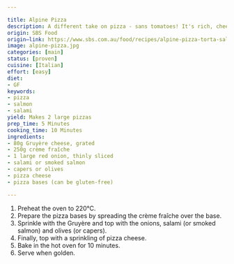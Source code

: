 ```yaml
---

title: Alpine Pizza
description: A different take on pizza - sans tomatoes! It's rich, cheesy and tasty.
origin: SBS Food
origin—link: https://www.sbs.com.au/food/recipes/alpine-pizza-torta-salata-delle-alpi
image: alpine-pizza.jpg
categories: [main]
status: [proven]
cuisine: [Italian]
effort: [easy]
diet:
- GF
keywords:
- pizza
- salmon
- salami
yield: Makes 2 large pizzas
prep_time: 5 Minutes
cooking_time: 10 Minutes
ingredients:
- 80g Gruyère cheese, grated
- 250g crème fraîche
- 1 large red onion, thinly sliced
- salami or smoked salmon
- capers or olives
- pizza cheese
- pizza bases (can be gluten-free)

---
```


1. Preheat the oven to 220°C.
2. Prepare the pizza bases by spreading the crème fraîche over the base.
3. Sprinkle with the Gruyère and top with the onions, salami (or smoked salmon) and olives (or capers).
5. Finally, top with a sprinkling of pizza cheese.
6. Bake in the hot oven for 10 minutes.
7. Serve when golden.
